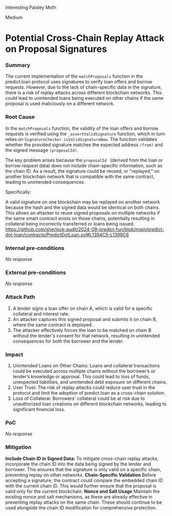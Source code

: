 Interesting Paisley Moth

Medium

# Potential Cross-Chain Replay Attack on Proposal Signatures

### Summary

The current implementation of the `matchProposals` function in the predict.loan protocol uses signatures to verify loan offers and borrow requests. However, due to the lack of chain-specific data in the signature, there is a risk of replay attacks across different blockchain networks. This could lead to unintended loans being executed on other chains if the same proposal is used maliciously on a different network.

### Root Cause

In the `matchProposals` function, the validity of the loan offers and borrow requests is verified using the `_assertValidSignature` function, which in turn relies on `SignatureChecker.isValidSignatureNow`. The function validates whether the provided signature matches the expected address `(from)` and the signed message `(proposalId)`.

The key problem arises because the `proposalId ` (derived from the loan or borrow request data) does not include chain-specific information, such as the chain ID. As a result, the signature could be reused, or "replayed," on another blockchain network that is compatible with the same contract, leading to unintended consequences.

Specifically:

A valid signature on one blockchain may be replayed on another network because the hash and the signed data would be identical on both chains.
This allows an attacker to reuse signed proposals on multiple networks if the same smart contract exists on those chains, potentially resulting in collateral being incorrectly transferred or loans being issued.
https://github.com/sherlock-audit/2024-09-predict-fun/blob/main/predict-dot-loan/contracts/PredictDotLoan.sol#L1394C5-L1399C6


### Internal pre-conditions

_No response_

### External pre-conditions

_No response_

### Attack Path

1. A lender signs a loan offer on chain A, which is valid for a specific collateral and interest rate.
2. An attacker captures this signed proposal and submits it on chain B, where the same contract is deployed.
3. The attacker effectively forces the loan to be matched on chain B without the lender's consent for that network, resulting in unintended consequences for both the borrower and the lender.

### Impact

1. Unintended Loans on Other Chains: Loans and collateral transactions could be executed across multiple chains without the borrower’s or lender’s knowledge or approval. This could lead to loss of funds, unexpected liabilities, and unintended debt exposure on different chains.
2. User Trust: The risk of replay attacks could reduce user trust in the protocol and limit the adoption of predict.loan as a cross-chain solution.
3. Loss of Collateral: Borrowers' collateral could be at risk due to unauthorized loan creations on different blockchain networks, leading to significant financial loss.

### PoC

_No response_

### Mitigation

**Include Chain ID in Signed Data:**
To mitigate cross-chain replay attacks, incorporate the chain ID into the data being signed by the lender and borrower. This ensures that the signature is only valid on a specific chain, preventing replay on other networks.
**Chain-Specific Validation**
Before accepting a signature, the contract could compare the embedded chain ID with the current chain ID. This would further ensure that the proposal is valid only for the current blockchain.
**Nonce and Salt Usage**
Maintain the existing nonce and salt mechanisms, as these are already effective in preventing replay attacks on the same chain. These should continue to be used alongside the chain ID modification for comprehensive protection.
